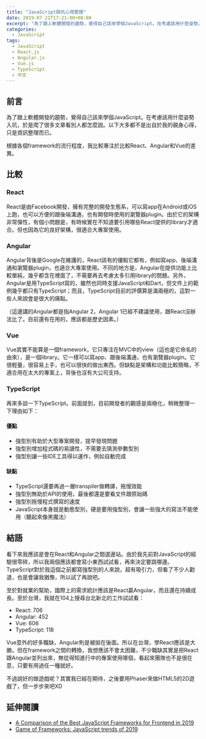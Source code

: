```yaml
---
title: "JavaScript探坑心得整理"
date: 2019-07-21T17:21:00+08:00
excerpt: "為了跟上軟體開發的趨勢，覺得自己該來學個JavaScript。在考慮該用什麼姿勢入坑，於是爬了很多文章看別人都怎麼說。"
categories:
  - JavaScript
tags:
  - JavaScript
  - React.js
  - Angular.js
  - Vue.js
  - TypeScript
  - 中文
---
```


## 前言

為了跟上軟體開發的趨勢，覺得自己該來學個JavaScript。在考慮該用什麼姿勢入坑，於是爬了很多文章看別人都怎麼說。以下大多都不是出自於我的親身心得，只是資訊整理而已。

根據各個framework的流行程度，我比較專注於比較React、Angular和Vue的差異。

## 比較

### React

React是由Facebook開發，擁有完整的開發生態系，可以寫app在Android或iOS上跑，也可以方便的跟後端溝通，也有開發時使用的瀏覽器plugin。由於它的架構非常彈性，有個小問題是，有時候實在不知道要引用哪些React提供的library才適合。但也因為它的良好架構，很適合大專案使用。

### Angular

Angular背後是Google在維護的，React該有的優點它都有，例如寫app、後端溝通和瀏覽器plugin，也適合大專案使用。不同的地方是，Angular在提供功能上比較單純，幾乎都含在裡面了，不需要再去考慮太多引用library的問題。另外，Angular是用TypeScript寫的，雖然也同時支援JavaScript和Dart，但文件上的範例幾乎都只有TypeScript；而且，TypeScript目前的評價算是滿兩極的，這對一些人來說會是很大的痛點。

（這邊講的Angular都是指Angular 2，Angular 1已經不建議使用，跟React沒辦法比了。目前還有在用的，應該都是歷史因素。）

### Vue

Vue其實不能算是一個framework，它只專注在MVC中的view（這也是它命名的由來），是一個library。它一樣可以寫app、跟後端溝通，也有瀏覽器plugin。它很輕量，很容易上手，也可以很快的做出東西。但缺點是架構和功能比較簡略，不適合用在太大的專案上，背後也沒有大公司支持。

### TypeScript

再來多談一下TypeScript。前面提到，目前開發者的觀感是兩極化，稍微整理一下理由如下：

#### 優點
- 強型別有助於大型專案開發，提早發現問題
- 強型別增加程式碼的易讀性，不需要去猜測參數型別
- 強型別讓一些IDE工具得以運作，例如自動完成

#### 缺點
- TypeScript還要再過一層transpiler做轉譯，拖慢效能
- 強型別無助於API的使用，最後都還是要看文件跟原始碼
- 強型別拖慢程式撰寫的速度
- JavaScript本身就是動態型別，硬是要用強型別，會讓一些強大的寫法不能使用（聽起來像黑魔法）

## 結語

看下來我應該是會在React和Angular之間選邊站。由於我先前對JavaScript的經驗很零碎，所以我兩個應該都會寫小東西試試看，再來決定要跳哪邊。TypeScript對於我這個之前都寫強型別的人來說，超有吸引力，但看了不少人勸退，也是會讓我猶豫，所以試了再說吧。

至於對就業的幫助，國際上的需求統計應該是React贏Angular，而且還在持續成長。至於台灣，我就在104上搜尋台北新北的工作試試看：

- React: 706
- Angular: 452
- Vue: 606
- TypeScript: 118

Vue意外的好多職缺，Angular則是被拋在後面。所以在台灣，學React應該是大勝。但在framework之間的轉換，我想應該不會太困難，不少職缺其實是把React跟Angular並列出來，無從得知進行中的專案使用哪個，看起來團隊也不是很在意，只要有用過任一種就好。

不過說好的做遊戲呢？其實我已經在期待，之後要用Phaser來做HTML5的2D遊戲了，但一步步來吧XD

## 延伸閱讀

- [A Comparison of the Best JavaScript Frameworks for Frontend in 2019](https://hackernoon.com/game-of-frameworks-javascript-trends-of-2019-1a303fa3aaa7)
- [Game of Frameworks: JavaScript trends of 2019](https://rubygarage.org/blog/best-javascript-frameworks-for-front-end)